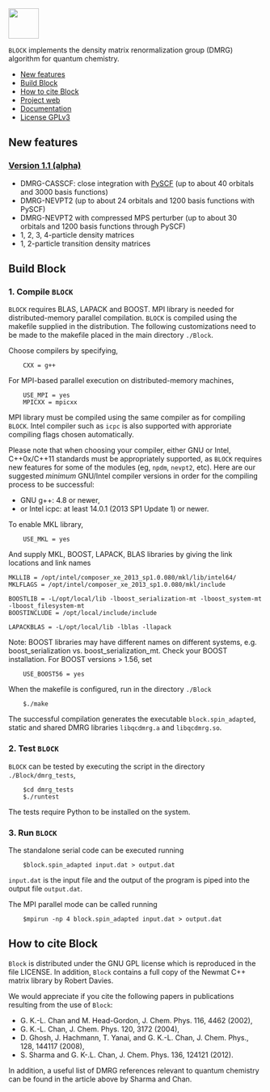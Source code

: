 <img src="https://raw.githubusercontent.com/sanshar/Block/master/README_Examples/block_logo.jpg" width="60px" height="60px" />

`BLOCK` implements the density matrix renormalization group (DMRG) algorithm for quantum chemistry.

* [New features](#new-features)
* [Build Block](#build-block)
* [How to cite Block](#how-to-cite-block)
* [Project web](http://chemists.princeton.edu/chan/software/block-code-for-dmrg)
* [Documentation](https://sanshar.github.io/Block)
* [License GPLv3](../master/LICENSE.txt)


New features
------------

### [Version 1.1 (alpha)](../../releases/latest)

* DMRG-CASSCF: close integration with [PySCF](http://chemists.princeton.edu/chan/software/pyscf/)
  (up to about 40 orbitals and 3000 basis functions)
* DMRG-NEVPT2 (up to about 24 orbitals and 1200 basis functions with PySCF)
* DMRG-NEVPT2 with compressed MPS perturber (up to about 30 orbitals and 1200
  basis functions through PySCF)
* 1, 2, 3, 4-particle density matrices
* 1, 2-particle transition density matrices


Build Block
-----------

### 1. Compile ```BLOCK```

```BLOCK``` requires BLAS, LAPACK and BOOST.
MPI library is needed for distributed-memory parallel compilation.
```BLOCK``` is compiled using the makefile supplied in the distribution. 
The following customizations need to be made to the makefile placed in the main directory ```./Block```. 

Choose compilers by specifying,

        CXX = g++  

For MPI-based parallel execution on distributed-memory machines,
  
        USE_MPI = yes
        MPICXX = mpicxx  

MPI library must be compiled using the same compiler as for compiling ```BLOCK```. 
Intel compiler such as ```icpc``` is also supported with approriate compiling flags chosen automatically.

Please note that when choosing your compiler, either GNU or Intel, C++0x/C++11 standards must be appropriately supported,
as ```BLOCK``` requires new features for some of the modules (eg, ```npdm```, ```nevpt2```, etc).
Here are our suggested _minimum_ GNU/Intel compiler versions in order for the compiling process to be successful: 

* GNU g++: 4.8 or newer,
* or Intel icpc: at least 14.0.1 (2013 SP1 Update 1) or newer.

To enable MKL library,

        USE_MKL = yes

And supply MKL, BOOST, LAPACK, BLAS libraries by giving the link locations and link names
    
	MKLLIB = /opt/intel/composer_xe_2013_sp1.0.080/mkl/lib/intel64/ 
	MKLFLAGS = /opt/intel/composer_xe_2013_sp1.0.080/mkl/include

	BOOSTLIB = -L/opt/local/lib -lboost_serialization-mt -lboost_system-mt -lboost_filesystem-mt
	BOOSTINCLUDE = /opt/local/include/include

	LAPACKBLAS = -L/opt/local/lib -lblas -llapack
	
Note: BOOST libraries may have different names on different systems, e.g.
boost_serialization vs. boost_serialization_mt. Check your BOOST installation. For BOOST
versions > 1.56, set 

        USE_BOOST56 = yes

When the makefile is configured, run in the directory ```./Block```

        $./make

The successful compilation generates the executable ```block.spin_adapted```, static and shared DMRG libraries ```libqcdmrg.a``` and ```libqcdmrg.so```.

### 2. Test ```BLOCK```

```BLOCK``` can be tested by executing the script in the directory ```./Block/dmrg_tests```,

        $cd dmrg_tests
        $./runtest

The tests require Python to be installed on the system.

### 3. Run ```BLOCK```

The standalone serial code can be executed running

        $block.spin_adapted input.dat > output.dat

```input.dat``` is the input file and the output of the program is piped into the output file ```output.dat```.

The MPI parallel mode can be called running

        $mpirun -np 4 block.spin_adapted input.dat > output.dat

How to cite Block
-----------------

`Block` is distributed under the GNU GPL license which is reproduced in the file LICENSE.
In addition, `Block` contains a full copy of the Newmat C++ matrix library by Robert Davies.

We would appreciate if you cite the following papers in publications resulting from the
use of `Block`:

* G. K.-L. Chan and M. Head-Gordon, J. Chem. Phys. 116, 4462 (2002),
* G. K.-L. Chan, J. Chem. Phys. 120, 3172 (2004),
* D. Ghosh, J. Hachmann, T. Yanai, and G. K.-L. Chan, J. Chem. Phys., 128, 144117 (2008),
* S. Sharma and G. K-.L. Chan, J. Chem. Phys. 136, 124121 (2012).

In addition, a useful list of DMRG references relevant to quantum chemistry can be found
in the article above by Sharma and Chan.


